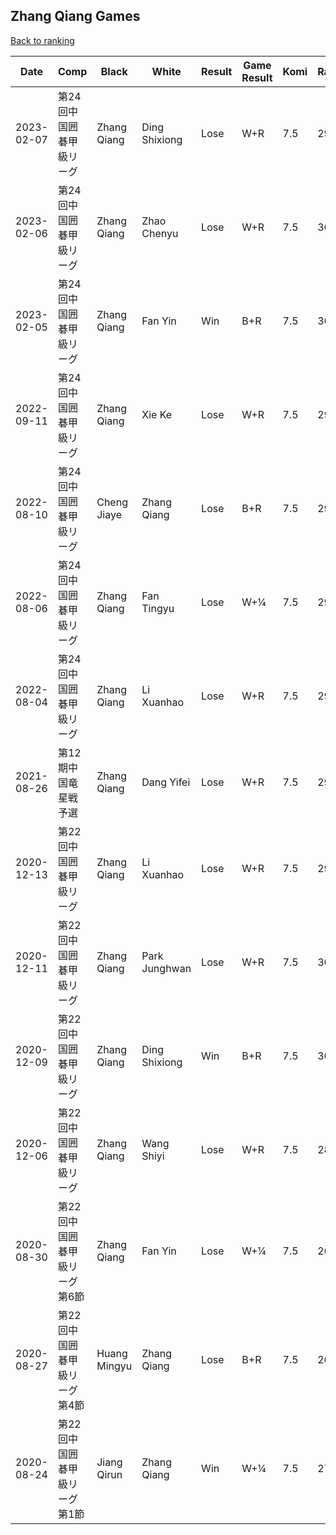 ## Zhang Qiang Games

[Back to ranking](../../index.md)




| **Date** | **Comp** | **Black** | **White** | **Result** | **Game Result** | **Komi** | **Rating** | **Diff** | 
| --- | --- | --- | --- | --- | --- | --- | --- | --- |
| 2023-02-07 | 第24回中国囲碁甲級リーグ | Zhang Qiang | Ding Shixiong | Lose | W+R | 7.5 | 2962 | -81 | 
| 2023-02-06 | 第24回中国囲碁甲級リーグ | Zhang Qiang | Zhao Chenyu | Lose | W+R | 7.5 | 3043 | -23 | 
| 2023-02-05 | 第24回中国囲碁甲級リーグ | Zhang Qiang | Fan Yin | Win | B+R | 7.5 | 3066 | 114 | 
| 2022-09-11 | 第24回中国囲碁甲級リーグ | Zhang Qiang | Xie Ke | Lose | W+R | 7.5 | 2952 | 0 | 
| 2022-08-10 | 第24回中国囲碁甲級リーグ | Cheng Jiaye | Zhang Qiang | Lose | B+R | 7.5 | 2952 | 0 | 
| 2022-08-06 | 第24回中国囲碁甲級リーグ | Zhang Qiang | Fan Tingyu | Lose | W+¼ | 7.5 | 2952 | 0 | 
| 2022-08-04 | 第24回中国囲碁甲級リーグ | Zhang Qiang | Li Xuanhao | Lose | W+R | 7.5 | 2952 | 0 | 
| 2021-08-26 | 第12期中国竜星戦予選 | Zhang Qiang | Dang Yifei | Lose | W+R | 7.5 | 2952 | -24 | 
| 2020-12-13 | 第22回中国囲碁甲級リーグ | Zhang Qiang | Li Xuanhao | Lose | W+R | 7.5 | 2976 | -42 | 
| 2020-12-11 | 第22回中国囲碁甲級リーグ | Zhang Qiang | Park Junghwan | Lose | W+R | 7.5 | 3018 | -4 | 
| 2020-12-09 | 第22回中国囲碁甲級リーグ | Zhang Qiang | Ding Shixiong | Win | B+R | 7.5 | 3022 | 180 | 
| 2020-12-06 | 第22回中国囲碁甲級リーグ | Zhang Qiang | Wang Shiyi | Lose | W+R | 7.5 | 2842 | 173 | 
| 2020-08-30 | 第22回中国囲碁甲級リーグ第6節 | Zhang Qiang | Fan Yin | Lose | W+¼ | 7.5 | 2669 | -30 | 
| 2020-08-27 | 第22回中国囲碁甲級リーグ第4節 | Huang Mingyu | Zhang Qiang | Lose | B+R | 7.5 | 2699 | -32 | 
| 2020-08-24 | 第22回中国囲碁甲級リーグ第1節 | Jiang Qirun | Zhang Qiang | Win | W+¼ | 7.5 | 2731 | missing |




